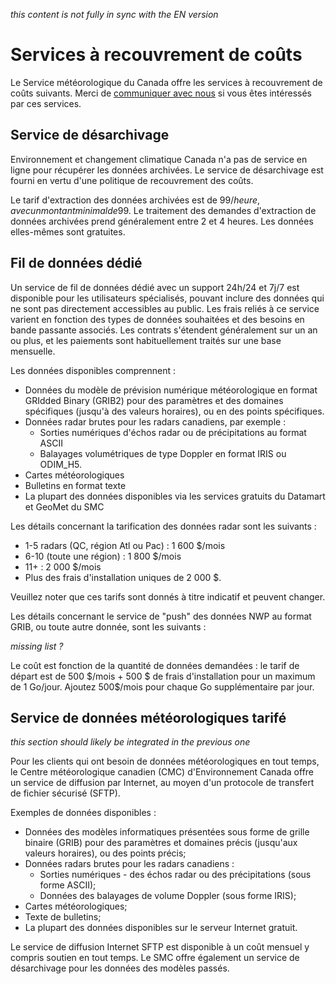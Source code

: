 _this content is not fully in sync with the EN version_

# Services à recouvrement de coûts

Le Service météorologique du Canada offre les services à recouvrement de coûts suivants. Merci de [communiquer avec nous](https://www.meteo.gc.ca/mainmenu/contact_us_f.html) si vous êtes intéressés par ces services.

## Service de désarchivage

Environnement et changement climatique Canada n'a pas de service en ligne pour récupérer les données archivées. Le service de désarchivage est fourni en vertu d'une politique de recouvrement des coûts.

Le tarif d'extraction des données archivées est de 99$/heure, avec un montant minimal de 99$. Le traitement des demandes d'extraction de données archivées prend généralement entre 2 et 4 heures. Les données elles-mêmes sont gratuites.

## Fil de données dédié

Un service de fil de données dédié avec un support 24h/24 et 7j/7 est disponible pour les utilisateurs spécialisés, pouvant inclure des données qui ne sont pas directement accessibles au public. Les frais reliés à ce service varient en fonction des types de données souhaitées et des besoins en bande passante associés. Les contrats s'étendent généralement sur un an ou plus, et les paiements sont habituellement traités sur une base mensuelle.

Les données disponibles comprennent :

* Données du modèle de prévision numérique météorologique en format GRIdded Binary (GRIB2) pour des paramètres et des domaines spécifiques (jusqu'à des valeurs horaires), ou en des points spécifiques.
* Données radar brutes pour les radars canadiens, par exemple :
   * Sorties numériques d'échos radar ou de précipitations au format ASCII
   * Balayages volumétriques de type Doppler en format IRIS ou ODIM_H5.
* Cartes météorologiques
* Bulletins en format texte
* La plupart des données disponibles via les services gratuits du Datamart et GeoMet du SMC

Les détails concernant la tarification des données radar sont les suivants :

* 1-5 radars (QC, région Atl ou Pac) : 1 600 $/mois
* 6-10 (toute une région) : 1 800 $/mois
* 11+ : 2 000 $/mois
* Plus des frais d'installation uniques de 2 000 $.

Veuillez noter que ces tarifs sont donnés à titre indicatif et peuvent changer.

Les détails concernant le service de "push" des données NWP au format GRIB, ou toute autre donnée, sont les suivants :

_missing list ?_ 

Le coût est fonction de la quantité de données demandées : le tarif de départ est de 500 $/mois + 500 $ de frais d'installation pour un maximum de 1 Go/jour. Ajoutez 500$/mois pour chaque Go supplémentaire par jour.

## Service de données météorologiques tarifé

_this section should likely be integrated in the previous one_

Pour les clients qui ont besoin de données météorologiques en tout temps, le Centre météorologique canadien (CMC) d'Environnement Canada offre un service de diffusion par Internet, au moyen d'un protocole de transfert de fichier sécurisé (SFTP).

Exemples de données disponibles :

* Données des modèles informatiques présentées sous forme de grille binaire (GRIB) pour des paramètres et domaines précis (jusqu'aux valeurs horaires), ou des points précis;
* Données radars brutes pour les radars canadiens :
  * Sorties numériques - des échos radar ou des précipitations (sous forme ASCII);
  * Données des balayages de volume Doppler (sous forme IRIS);
* Cartes météorologiques;
* Texte de bulletins;
* La plupart des données disponibles sur le serveur Internet gratuit.

Le service de diffusion Internet SFTP est disponible à un coût mensuel y compris soutien en tout temps. Le SMC offre également un service de désarchivage pour les données des modèles passés.
